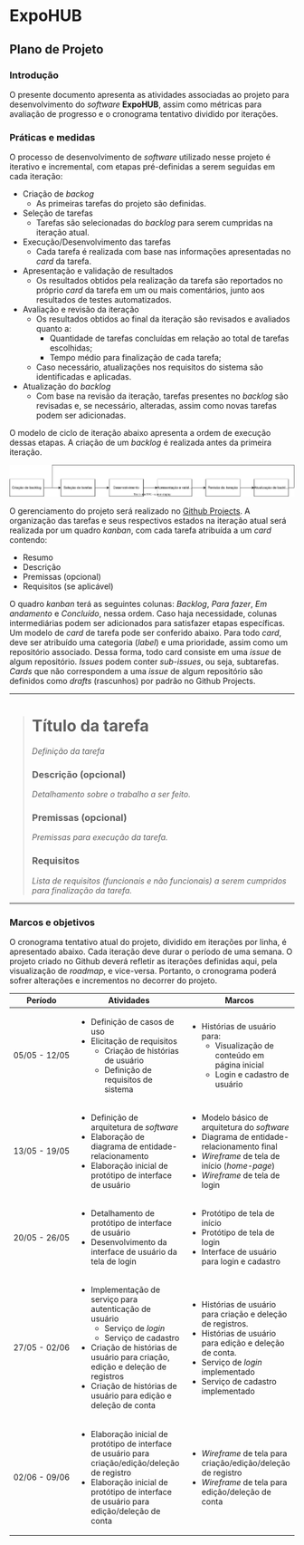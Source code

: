 # ExpoHUB
## Plano de Projeto


### Introdução
O presente documento apresenta as atividades associadas ao projeto para desenvolvimento do *software* **ExpoHUB**, assim como métricas para avaliação de progresso e o cronograma tentativo dividido por iterações.

### Práticas e medidas
O processo de desenvolvimento de _software_ utilizado nesse projeto é iterativo e incremental, com etapas pré-definidas a serem seguidas em cada iteração:

- Criação de *backog*
  - As primeiras tarefas do projeto são definidas.
- Seleção de tarefas
  - Tarefas são selecionadas do *backlog* para serem cumpridas na iteração atual.
- Execução/Desenvolvimento das tarefas
  - Cada tarefa é realizada com base nas informações apresentadas no *card* da tarefa.
- Apresentação e validação de resultados
  - Os resultados obtidos pela realização da tarefa são reportados no próprio *card* da tarefa em um ou mais comentários, junto aos resultados de testes automatizados.
- Avaliação e revisão da iteração
  - Os resultados obtidos ao final da iteração são revisados e avaliados quanto a:
    - Quantidade de tarefas concluídas em relação ao total de tarefas escolhidas;
    - Tempo médio para finalização de cada tarefa;
  - Caso necessário, atualizações nos requisitos do sistema são identificadas e aplicadas. 
- Atualização do *backlog*
  - Com base na revisão da iteração, tarefas presentes no *backlog* são revisadas e, se necessário, alteradas, assim como novas tarefas podem ser adicionadas.

O modelo de ciclo de iteração abaixo apresenta a ordem de execução dessas etapas. A criação de um _backlog_ é realizada antes da primeira iteração.

![Image](images/iteration_model.drawio.svg)

O gerenciamento do projeto será realizado no [Github Projects](https://docs.github.com/en/issues/planning-and-tracking-with-projects). A organização das tarefas e seus respectivos estados na iteração atual será realizada por um quadro _kanban_, com cada tarefa atribuída a um _card_ contendo:

- Resumo
- Descrição
- Premissas (opcional)
- Requisitos (se aplicável)

O quadro *kanban* terá as seguintes colunas: *Backlog*, *Para fazer*, *Em andamento* e *Concluído*, nessa ordem. Caso haja necessidade, colunas intermediárias podem ser adicionados para satisfazer etapas específicas. 
Um modelo de _card_ de tarefa pode ser conferido abaixo. Para todo _card_, deve ser atribuído uma categoria (_label_) e uma prioridade, assim como um repositório associado. Dessa forma, todo card consiste em uma _issue_ de algum repositório. _Issues_ podem conter _sub-issues_, ou seja, subtarefas. *Cards* que não correspondem a uma *issue* de algum repositório são definidos como *drafts* (rascunhos) por padrão no Github Projects.

---
> # Título da tarefa 
> *Definição da tarefa*
> ### Descrição (opcional)
> *Detalhamento sobre o trabalho a ser feito.*
> ### Premissas (opcional)
> *Premissas para execução da tarefa.*
> ### Requisitos
> *Lista de requisitos (funcionais e não funcionais) a serem cumpridos para finalização da tarefa.*

---

### Marcos e objetivos
O cronograma tentativo atual do projeto, dividido em iterações por linha, é apresentado abaixo. Cada iteração deve durar o período de uma semana. O projeto criado no Github deverá refletir as iterações definidas aqui, pela visualização de *roadmap*, e vice-versa. Portanto, o cronograma poderá sofrer alterações e incrementos no decorrer do projeto.

| Período | Atividades | Marcos |
|:----:|----|----|
| <div style="width:max-content">05/05 - 12/05</div>  | <ul><li>Definição de casos de uso</li><li>Elicitação de requisitos<ul><li>Criação de histórias de usuário</li><li>Definição de requisitos de sistema</li></ul> | <ul><li>Histórias de usuário para: <ul><li>Visualização de conteúdo em página inicial</li><li>Login e cadastro de usuário</li></ul></li></ul> |
| <div style="width:max-content">13/05 - 19/05</div> | <ul><li>Definição de arquitetura de *software*</li><li>Elaboração de diagrama de entidade-relacionamento</li><li>Elaboração inicial de protótipo de interface de usuário</li></ul> | <ul><li>Modelo básico de arquitetura do *software*</li><li>Diagrama de entidade-relacionamento final</li><li>*Wireframe* de tela de início (*home-page*)</li><li>*Wireframe* de tela de login</li></ul> |
|<div style="width:max-content">20/05 - 26/05</div>| <ul><li>Detalhamento de protótipo de interface de usuário</li><li>Desenvolvimento da interface de usuário da tela de login</li></ul> | <ul><li>Protótipo de tela de início</li><li>Protótipo de tela de login</li><li>Interface de usuário para login e cadastro</li></ul> |
| <div style="width:max-content">27/05 - 02/06</div>  | <ul><li>Implementação de serviço para autenticação de usuário<ul><li>Serviço de *login*</li><li>Serviço de cadastro</li></ul></li><li>Criação de histórias de usuário para criação, edição e deleção de registros</li><li>Criação de histórias de usuário para edição e deleção de conta</li></ul>| <ul><li>Histórias de usuário para criação e deleção de registros.</li><li>Histórias de usuário para edição e deleção de conta.</li><li>Serviço de *login* implementado</li><li>Serviço de cadastro implementado</li></ul> |
| <div style="width:max-content">02/06 - 09/06</div>  | <ul><li>Elaboração inicial de protótipo de interface de usuário para criação/edição/deleção de registro</li><li>Elaboração inicial de protótipo de interface de usuário para edição/deleção de conta</li></ul> | <ul><li>*Wireframe* de tela para criação/edição/deleção de registro</li><li>*Wireframe* de tela para edição/deleção de conta</li></ul> |
